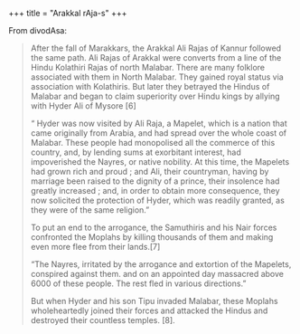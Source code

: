 +++
title = "Arakkal rAja-s"
+++

From divodAsa:

> After the fall of Marakkars, the Arakkal Ali Rajas of Kannur followed the same path. Ali Rajas of Arakkal were converts from a line of the Hindu Kolathiri Rajas of north Malabar. There are many folklore associated with them in North Malabar. They gained royal status via association with Kolathiris. But later they betrayed the Hindus of Malabar and began to claim superiority over Hindu kings by allying with Hyder Ali of Mysore [6]
>
> “ Hyder was now visited by Ali Raja, a Mapelet, which is a nation that came originally from Arabia, and had spread over the whole coast of Malabar. These people had monopolised all the commerce of this country, and, by lending sums at exorbitant interest, had impoverished the Nayres, or native nobility. At this time, the Mapelets had grown rich and proud ; and Ali, their countryman, having by marriage been raised to the dignity of a prince, their insolence had greatly increased ; and, in order to obtain more consequence, they now solicited the protection of Hyder, which was readily granted, as they were of the same religion.”
>
> To put an end to the arrogance, the Samuthiris and his Nair forces confronted the Moplahs by killing thousands of them  and making even more flee from their lands.[7]
>
> “The Nayres, irritated by the arrogance and extortion of the Mapelets, conspired against them. and on an appointed day massacred above 6000 of these people. The rest fled in various directions.”
>
> But when Hyder and his son Tipu invaded Malabar, these Moplahs wholeheartedly joined their forces and attacked the Hindus and destroyed their countless temples. [8].